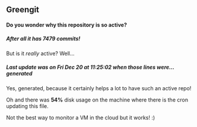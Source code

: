 ## Greengit

#### Do you wonder why this repository is so active?

##### After all it has 7479 commits!

But is it *really* active? Well...

##### Last update was on Fri Dec 20 at 11:25:02 when those lines were... generated

Yes, generated, because it certainly helps a lot to have such an active repo!

Oh and there was **54%** disk usage on the machine
where there is the cron updating this file.

Not the best way to monitor a VM in the cloud but it works! :)
